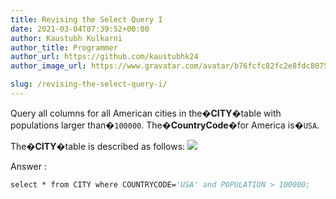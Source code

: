 ```yaml
---
title: Revising the Select Query I
date: 2021-03-04T07:39:52+00:00
author: Kaustubh Kulkarni
author_title: Programmer
author_url: https://github.com/kaustubhk24
author_image_url: https://www.gravatar.com/avatar/b76fcfc82fc2e8fdc8075636f1735f61?s=200

slug: /revising-the-select-query-i/
---
```

Query all columns for all American cities in the�**CITY**�table with populations larger than�`100000`. The�**CountryCode**�for America is�`USA`.

The�**CITY**�table is described as follows:
![](http://blog.kaustubh.codes/imgs/wp-content/uploads/2021/03/1449729804-f21d187d0f-CITY.jpg) 



Answer :

```vb title="file.vb"
select * from CITY where COUNTRYCODE='USA' and POPULATION > 100000;
```